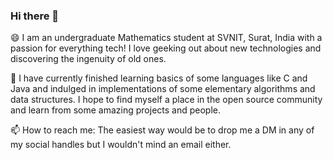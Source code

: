 ### Hi there 👋

<!--
**Chand-ra/Chand-ra** is a ✨ _special_ ✨ repository because its `README.md` (this file) appears on your GitHub profile.

Here are some ideas to get you started:

- 🔭 I’m currently working on ...
- 🌱 I’m currently learning ...
- 👯 I’m looking to collaborate on ...
- 🤔 I’m looking for help with ...
- 💬 Ask me about ...
- 📫 How to reach me: ...
- 😄 Pronouns: ...
- ⚡ Fun fact: ...
-->
😄 I am an undergraduate Mathematics student at SVNIT, Surat, India with a passion for everything tech! I love geeking out about new technologies and discovering the ingenuity of old ones.

🌱 I have currently finished learning basics of some languages like C and Java and indulged in implementations of some elementary algorithms and data structures.
I hope to find myself a place in the open source community and learn from some amazing projects and people.

📫 How to reach me: The easiest way would be to drop me a DM in any of my social handles but I wouldn't mind an email either.
